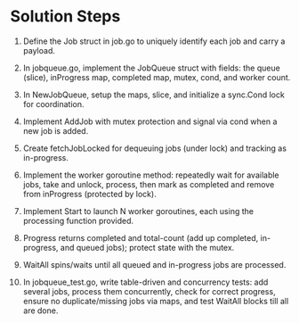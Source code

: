 # Solution Steps

1. Define the Job struct in job.go to uniquely identify each job and carry a payload.

2. In jobqueue.go, implement the JobQueue struct with fields: the queue (slice), inProgress map, completed map, mutex, cond, and worker count.

3. In NewJobQueue, setup the maps, slice, and initialize a sync.Cond lock for coordination.

4. Implement AddJob with mutex protection and signal via cond when a new job is added.

5. Create fetchJobLocked for dequeuing jobs (under lock) and tracking as in-progress.

6. Implement the worker goroutine method: repeatedly wait for available jobs, take and unlock, process, then mark as completed and remove from inProgress (protected by lock).

7. Implement Start to launch N worker goroutines, each using the processing function provided.

8. Progress returns completed and total-count (add up completed, in-progress, and queued jobs); protect state with the mutex.

9. WaitAll spins/waits until all queued and in-progress jobs are processed.

10. In jobqueue_test.go, write table-driven and concurrency tests: add several jobs, process them concurrently, check for correct progress, ensure no duplicate/missing jobs via maps, and test WaitAll blocks till all are done.

